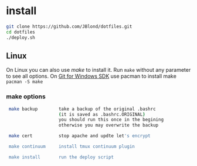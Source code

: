 # install

```bash
git clone https://github.com/JBlond/dotfiles.git
cd dotfiles
./deploy.sh
```

## Linux

On Linux you can also use *make* to install it. Run `make` without any parameter to see all options.
On [Git for Windows SDK](https://github.com/git-for-windows/build-extra/releases/latest) use pacman to install make
`pacman -S make`

### make options
```bash
 make backup        take a backup of the original .bashrc
                    (it is saved as .bashrc.ORIGINAL)
                    you should run this once in the begining
                    otherwise you may overwrite the backup

 make cert          stop apache and updte let's encrypt

 make continuum     install tmux continuum plugin

 make install       run the deploy script
```
